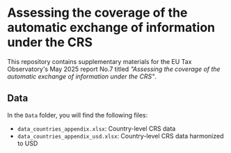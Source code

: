 # Assessing the coverage of the automatic exchange of information under the CRS

This repository contains supplementary materials for the EU Tax Observatory's May 2025 report No.7 titled *"Assessing the coverage of the automatic exchange of information under the CRS"*.

## Data

In the `Data` folder, you will find the following files:

- `data_countries_appendix.xlsx`: Country-level CRS data
- `data_countries_appendix_usd.xlsx`: Country-level CRS data harmonized to USD  
